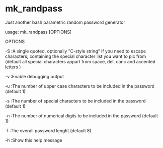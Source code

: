 # mk_randpass
Just another bash parametric random password generator 

usage: mk_randpass [OPTIONS]

OPTIONS

-S <value>      :A single quoted, optionally "C-style string" if you need to escape characters, containing the special character list you want to pic from (default all special characters appart from space, del, canc and accented letters )
  
-v              :Enable debugging output
  
-u <value>      :The number of upper case characters to be included in the password (default 1)
  
-s <value>      :The number of special characters to be included in the password (default 1)
  
-n <value>      :The number of numerical digits to be included in the password (default 1)
  
-l <value>      :The overall password lenght (default 8)
  
-h              :Show this help message
